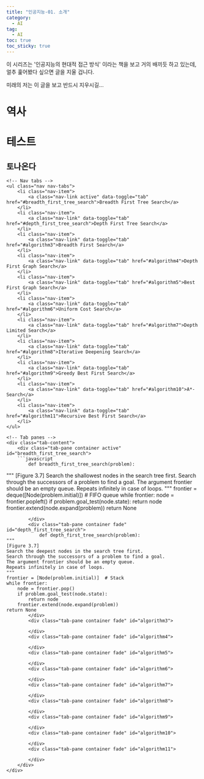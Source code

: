 ```yaml
---
title: "인공지능-01. 소개"
category:
  - AI
tag:
  - AI
toc: true
toc_sticky: true
---
```


이 시리즈는 '인공지능의 현대적 접근 방식' 이라는 책을 보고 거의 배끼듯 하고 있는데, 얼추 훑어봤다 싶으면 글을 지울 겁니다.

미래의 저는 이 글을 보고 반드시 지우시길...


# 역사



# 테스트

<div id="allalgorithm">
	<h2>토나온다</h2>

	<!-- Nav tabs -->
	<ul class="nav nav-tabs">
		<li class="nav-item">
			<a class="nav-link active" data-toggle="tab" href="#breadth_first_tree_search">Breadth First Tree Search</a>
		</li>
		<li class="nav-item">
			<a class="nav-link" data-toggle="tab" href="#depth_first_tree_search">Depth First Tree Search</a>
		</li>
		<li class="nav-item">
			<a class="nav-link" data-toggle="tab" href="#algorithm3">Breadth First Search</a>
		</li>
		<li class="nav-item">
			<a class="nav-link" data-toggle="tab" href="#algorithm4">Depth First Graph Search</a>
		</li>
		<li class="nav-item">
			<a class="nav-link" data-toggle="tab" href="#algorithm5">Best First Graph Search</a>
		</li>
		<li class="nav-item">
			<a class="nav-link" data-toggle="tab" href="#algorithm6">Uniform Cost Search</a>
		</li>
		<li class="nav-item">
			<a class="nav-link" data-toggle="tab" href="#algorithm7">Depth Limited Search</a>
		</li>
		<li class="nav-item">
			<a class="nav-link" data-toggle="tab" href="#algorithm8">Iterative Deepening Search</a>
		</li>
		<li class="nav-item">
			<a class="nav-link" data-toggle="tab" href="#algorithm9">Greedy Best First Search</a>
		</li>
		<li class="nav-item">
			<a class="nav-link" data-toggle="tab" href="#algorithm10">A*-Search</a>
		</li>
		<li class="nav-item">
			<a class="nav-link" data-toggle="tab" href="#algorithm11">Recursive Best First Search</a>
		</li>
	</ul>
	
	<!-- Tab panes -->
	<div class="tab-content">
		<div class="tab-pane container active" id="breadth_first_tree_search">
		```javascript
			def breadth_first_tree_search(problem):
"""
[Figure 3.7]
Search the shallowest nodes in the search tree first.
Search through the successors of a problem to find a goal.
The argument frontier should be an empty queue.
Repeats infinitely in case of loops.
"""
frontier = deque([Node(problem.initial)])  # FIFO queue
while frontier:
    node = frontier.popleft()
    if problem.goal_test(node.state):
        return node
    frontier.extend(node.expand(problem))
return None
```
		</div>
		<div class="tab-pane container fade" id="depth_first_tree_search">
			def depth_first_tree_search(problem):
"""
[Figure 3.7]
Search the deepest nodes in the search tree first.
Search through the successors of a problem to find a goal.
The argument frontier should be an empty queue.
Repeats infinitely in case of loops.
"""
frontier = [Node(problem.initial)]  # Stack
while frontier:
    node = frontier.pop()
    if problem.goal_test(node.state):
        return node
    frontier.extend(node.expand(problem))
return None
		</div>
		<div class="tab-pane container fade" id="algorithm3">
			
		</div>
		<div class="tab-pane container fade" id="algorithm4">
			
		</div>
		<div class="tab-pane container fade" id="algorithm5">
			
		</div>
		<div class="tab-pane container fade" id="algorithm6">
			
		</div>
		<div class="tab-pane container fade" id="algorithm7">
			
		</div>
		<div class="tab-pane container fade" id="algorithm8">
			
		</div>
		<div class="tab-pane container fade" id="algorithm9">
			
		</div>
		<div class="tab-pane container fade" id="algorithm10">
			
		</div>
		<div class="tab-pane container fade" id="algorithm11">
			
		</div>
	</div>
</div>





